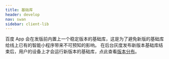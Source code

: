 ```yaml
---
title: 基础库
header: develop
nav: swan
sidebar: client-lib
---
```





百度 App 会在发版前内置上一个稳定版本的基础库，这是为了避免新版的基础库给线上已有的智能小程序带来不可预知的影响。
在后台灰度发布新版本基础库结束后，用户的设备上才会运行新版本的基础库，点此查看<a href="https://smartprogram.baidu.com/docs/develop/swan/version/">版本分布</a>。
